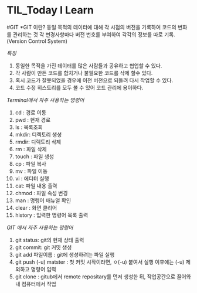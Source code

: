 # TIL_Today I Learn

#GIT 
*GIT 이란? 동일 목적의 데이터에 대해 각 시점의 버전을 기록하여 코드의 변화를 관리하는 것 각 변경사항마다 버전 번호를 부여하여 각각의 정보를 따로 기록.
(Version Control System)

*특징*
 1. 동일한 목적을 가진 데이터를 많은 사람들과 공유하고 협업할 수 있다.
 2. 각 사람이 만든 코드를 합치거나 불필요한 코드를 삭제 할수 있다.
 3. 혹시 코드가 잘못되었을 경우에 이전 버전으로 되돌려 다시 작업할 수 있다. 
 4. 코드 수정 히스토리를 모두 볼 수 있어 코드 관리에 용이하다. 

*Terminal에서  자주 사용하는 명령어* 
 1. cd : 경로 이동
 2. pwd : 현재 경로 
 3. ls : 목록조회 
 4. mkdir: 디렉토리 생성
 5. rmdir: 디렉토리 삭제
 6. rm : 파일 삭제 
 7. touch : 파일 생성
 8. cp : 파일 복사 
 9. mv : 파일 이동 
 10. vi : 에디터 실행 
 11. cat: 파일 내용 출력
 12. chmod : 파일 속성 변경
 13. man : 명령어 매뉴얼 확인
 14. clear : 화면 클리어  
 15. history : 입력한 명령어 목록 출력

*GIT 에서 자주 사용하는 명령어*
 1. git status: git의 현재 상태 출력
 2. git commit:  git 커밋 생성
 3. git add 파일이름 : git에 생성하려는 파일 실행
 4. git push (-u) matster : 첫 커밋 시작이라면, ㅇ(-u) 붙여서 실행 이후에는 (-u) 제외하고 명령어 입력
 5. git clone : gitub에서 remote repositary를 먼저 생성한 뒤, 작업공간으로 끌어와 내 컴퓨터에서 작업







  
